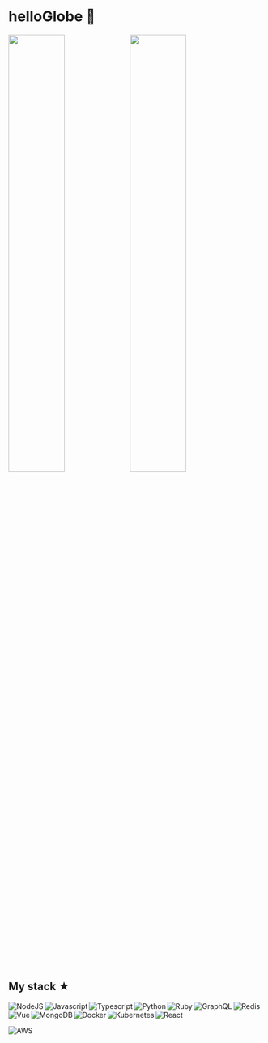 #  helloGlobe 👋 
 
<img align="left" width="47%" src="https://github-readme-stats.vercel.app/api?username=RichardNk24&theme=tokyonight" />

<img align="letf" width="47%" src="https://github-readme-stats.vercel.app/api/top-langs/?username=RichardNk24&theme=tokyonight&layout=compact" />

## My stack ★

<img align="left" alt="NodeJS" src="https://img.shields.io/badge/node.js-%2343853D.svg?style=for-the-badge&logo=node-dot-js&logoColor=white" />

<img align="left" alt="Javascript" src="https://img.shields.io/badge/javascript-%23323330.svg?style=for-the-badge&logo=javascript&logoColor=%23F7DF1E" /> 

<img align="left" alt="Typescript" src="https://img.shields.io/badge/typescript-%23007ACC.svg?style=for-the-badge&logo=typescript&logoColor=white" />

<img align="left" alt="Python" src="https://img.shields.io/badge/python-%2314354C.svg?style=for-the-badge&logo=python&logoColor=white" />

<img align="left" alt="Ruby" src="https://img.shields.io/badge/ruby-%23CC342D.svg?style=for-the-badge&logo=ruby&logoColor=white" />

<img align="left" alt="GraphQL" src="https://img.shields.io/badge/-GraphQL-E10098?style=for-the-badge&logo=graphql&logoColor=white)" />

<img align="" alt="Redis" src="https://img.shields.io/badge/redis-%23DD0031.svg?style=for-the-badge&logo=redis&logoColor=white" />
     
<img align="" alt="React" src="https://img.shields.io/badge/react-%2320232a.svg?style=for-the-badge&logo=react&logoColor=%2361DAFB" />

<img align="left" alt="Vue" src="https://img.shields.io/badge/vuejs-%2335495e.svg?style=for-the-badge&logo=vuedotjs&logoColor=%234FC08D" />

<img align="left" alt="MongoDB" src="https://img.shields.io/badge/MongoDB-%234ea94b.svg?style=for-the-badge&logo=mongodb&logoColor=white" />

<img align="left" alt="Docker" src="https://img.shields.io/badge/docker-%230db7ed.svg?style=for-the-badge&logo=docker&logoColor=white">

<img align="left" alt="Kubernetes" src="https://img.shields.io/badge/kubernetes-%23326ce5.svg?style=for-the-badge&logo=kubernetes&logoColor=white" />

![AWS](https://img.shields.io/badge/AWS-%23FF9900.svg?style=for-the-badge&logo=amazon-aws&logoColor=white)
